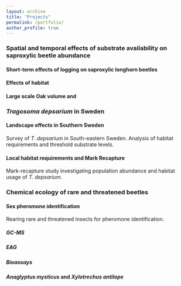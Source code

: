 ```yaml
---
layout: archive
title: "Projects"
permalink: /portfolio/
author_profile: true
---
```


### Spatial and temporal effects of substrate availability on saproxylic beetle abundance

#### Short-term effects of logging on saproxylic longhorn beetles
#### Effects of habitat 
#### Large scale Oak volume and 

### *Tragosoma depsarium* in Sweden 
#### Landscape effects in Southern Sweden
Survey of *T. depsarium* in South-eastern Sweden. Analysis of habitat requirements and threshold substrate levels.

#### Local habitat requirements and Mark Recapture 
Mark-recapture study investigating population abundance and habitat usage of *T. depsarium*.

### Chemical ecology of rare and threatened beetles
#### Sex pheromone identification
Rearing rare and threatened insects for pheromone identification.
##### GC-MS
##### EAG
##### Bioassays

#### *Anaglyptus mysticus* and *Xylotrechus antilope*



